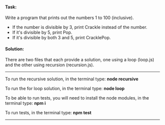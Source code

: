 #### Task: 
Write a program that prints out the numbers 1 to 100 (inclusive). 
* If the number is divisible by 3, print Crackle instead of the number. 
* If it's divisible by 5, print Pop. 
* If it's divisible by both 3 and 5, print CracklePop.

#### Solution: 
There are two files that each provide a solution, one using a loop (loop.js) and the other using recursion (recursion.js). 

______
To run the recursive solution, in the terminal type:
**node recursive**


To run the for loop solution, in the terminal type: 
**node loop**  


To be able to run tests, you will need to install the node modules, 
in the terminal type:
**npm i**


To run tests, in the terminal type:
**npm test**  

______